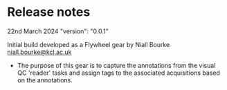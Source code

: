 # Release notes

22nd March 2024
"version": "0.0.1"

Initial build developed as a Flywheel gear by Niall Bourke <niall.bourke@kcl.ac.uk>
- The purpose of this gear is to capture the annotations from the visual QC 'reader' tasks and assign tags to the associated acquisitions based on the annotations. 

